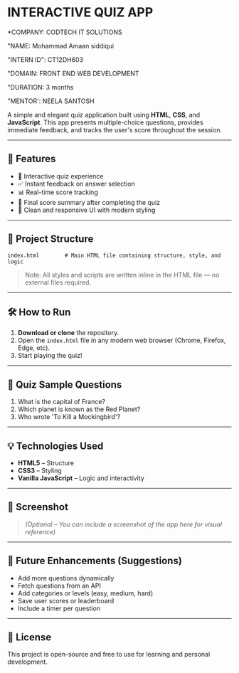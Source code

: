 # INTERACTIVE QUIZ APP

*COMPANY: CODTECH IT SOLUTIONS

"NAME: Mohammad Amaan siddiqui

"INTERN ID": CT12DH603

"DOMAIN: FRONT END WEB DEVELOPMENT

"DURATION: 3 months

"MENTOR': NEELA SANTOSH


A simple and elegant quiz application built using **HTML**, **CSS**, and **JavaScript**. This app presents multiple-choice questions, provides immediate feedback, and tracks the user's score throughout the session.

---

## 🚀 Features

- 🧠 Interactive quiz experience
- ✅ Instant feedback on answer selection
- 📊 Real-time score tracking
- 🎉 Final score summary after completing the quiz
- 💅 Clean and responsive UI with modern styling

---

## 📁 Project Structure

```
index.html        # Main HTML file containing structure, style, and logic
```

> Note: All styles and scripts are written inline in the HTML file — no external files required.

---

## 🛠️ How to Run

1. **Download or clone** the repository.
2. Open the `index.html` file in any modern web browser (Chrome, Firefox, Edge, etc).
3. Start playing the quiz!

---

## 🧩 Quiz Sample Questions

1. What is the capital of France?
2. Which planet is known as the Red Planet?
3. Who wrote 'To Kill a Mockingbird'?

---

## 💡 Technologies Used

- **HTML5** – Structure
- **CSS3** – Styling
- **Vanilla JavaScript** – Logic and interactivity

---

## 📸 Screenshot

> *(Optional – You can include a screenshot of the app here for visual reference)*

---

## 📌 Future Enhancements (Suggestions)

- Add more questions dynamically
- Fetch questions from an API
- Add categories or levels (easy, medium, hard)
- Save user scores or leaderboard
- Include a timer per question

---

## 📝 License

This project is open-source and free to use for learning and personal development.
